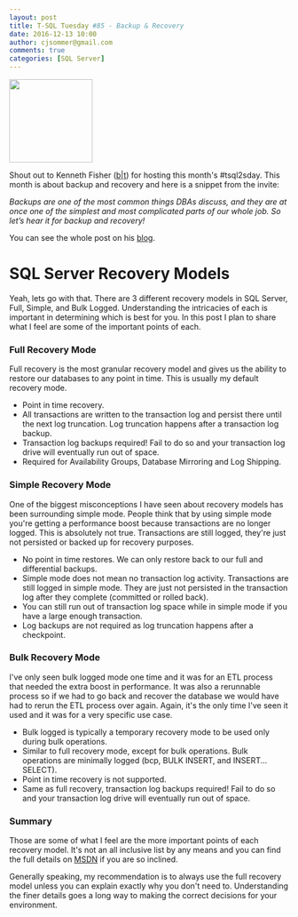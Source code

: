 ```yaml
---
layout: post
title: T-SQL Tuesday #85 - Backup & Recovery
date: 2016-12-13 10:00
author: cjsommer@gmail.com
comments: true
categories: [SQL Server]
---
```

<img src="http://www.cjsommer.com/wp-content/uploads/2015/05/TSQLTuesday.jpg" alt="" width="150" height="150" class="alignright size-full wp-image-504" />
<p>Shout out to Kenneth Fisher (<a href="https://sqlstudies.com/">b</a>|<a href="https://twitter.com/sqlstudent144">t</a>) for hosting this month&#39;s #tsql2sday. This month is about backup and recovery and here is a snippet from the invite:</p>
<p><em>Backups are one of the most common things DBAs discuss, and they are at once one of the simplest and most complicated parts of our whole job. So let’s hear it for backup and recovery!</em></p>
<p>You can see the whole post on his <a href="https://sqlstudies.com/2016/12/06/4169/">blog</a>.</p>
<h1>SQL Server Recovery Models</h1>
<p>Yeah, lets go with that. There are 3 different recovery models in SQL Server, Full, Simple, and Bulk Logged. Understanding the intricacies of each is important in determining which is best for you. In this post I plan to share what I feel are some of the important points of each.
<h3>Full Recovery Mode</h3>
<p>Full recovery is the most granular recovery model and gives us the ability to restore our databases to any point in time. This is usually my default recovery mode.</p>
<ul>
<li>Point in time recovery.</li>
<li>All transactions are written to the transaction log and persist there until the next log truncation. Log truncation happens after a transaction log backup.</li>
<li>Transaction log backups required! Fail to do so and your transaction log drive will eventually run out of space.</li>
<li>Required for Availability Groups, Database Mirroring and Log Shipping.</li>
</ul>
<h3>Simple Recovery Mode</h3>
<p>One of the biggest misconceptions I have seen about recovery models has been surrounding simple mode. People think that by using simple mode you&#39;re getting a performance boost because transactions are no longer logged. This is absolutely not true. Transactions are still logged, they&#39;re just not persisted or backed up for recovery purposes.</p>
<ul>
<li>No point in time restores. We can only restore back to our full and differential backups.</li>
<li>Simple mode does not mean no transaction log activity. Transactions are still logged in simple mode. They are just not persisted in the transaction log after they complete (committed or rolled back).</li>
<li>You can still run out of transaction log space while in simple mode if you have a large enough transaction.</li>
<li>Log backups are not required as log truncation happens after a checkpoint.</li>
</ul>
<h3>Bulk Recovery Mode</h3>
<p>I&#39;ve only seen bulk logged mode one time and it was for an ETL process that needed the extra boost in performance. It was also a rerunnable process so if we had to go back and recover the database we would have had to rerun the ETL process over again. Again, it&#39;s the only time I&#39;ve seen it used and it was for a very specific use case.</p>
<ul>
<li>Bulk logged is typically a temporary recovery mode to be used only during bulk operations.</li>
<li>Similar to full recovery mode, except for bulk operations. Bulk operations are minimally logged (bcp, BULK INSERT, and INSERT... SELECT).</li>
<li>Point in time recovery is not supported.</li>
<li>Same as full recovery, transaction log backups required! Fail to do so and your transaction log drive will eventually run out of space.</li>
</ul>
<h3>Summary</h3>

<p>Those are some of what I feel are the more important points of each recovery model. It&#39;s not an all inclusive list by any means and you can find the full details on <a href="https://msdn.microsoft.com/en-us/library/ms189275.aspx">MSDN</a> if you are so inclined.</p>

<p><p>Generally speaking, my recommendation is to always use the full recovery model unless you can explain exactly why you don&#39;t need to. Understanding the finer details goes a long way to making the correct decisions for your environment.</p>

